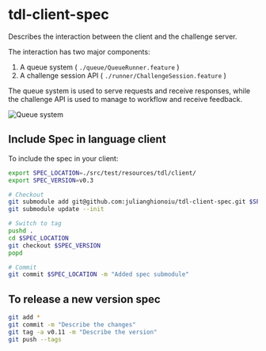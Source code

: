 # tdl-client-spec

Describes the interaction between the client and the challenge server.

The interaction has two major components:
1. A queue system ( `./queue/QueueRunner.feature` )
2. A challenge session API ( `./runner/ChallengeSession.feature` )

The queue system is used to serve requests and receive responses, while the challenge API is used to manage to workflow and receive feedback.

![Queue system](./raw/master/challenge_system.png)


## Include Spec in language client

To include the spec in your client:

```bash
export SPEC_LOCATION=./src/test/resources/tdl/client/
export SPEC_VERSION=v0.3

# Checkout
git submodule add git@github.com:julianghionoiu/tdl-client-spec.git $SPEC_LOCATION
git submodule update --init

# Switch to tag
pushd . 
cd $SPEC_LOCATION
git checkout $SPEC_VERSION
popd

# Commit
git commit $SPEC_LOCATION -m "Added spec submodule"
```


## To release a new version spec

```bash
git add *
git commit -m "Describe the changes"
git tag -a v0.11 -m "Describe the version"
git push --tags
```